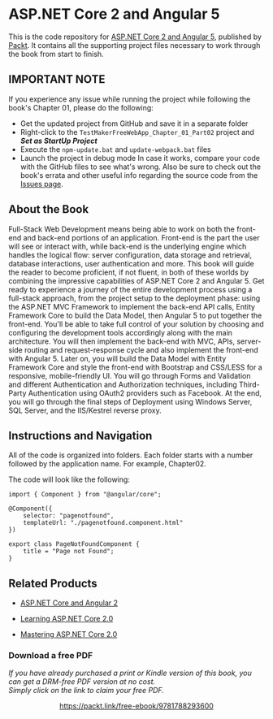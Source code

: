 


# ASP.NET Core 2 and Angular 5
This is the code repository for [ASP.NET Core 2 and Angular 5](https://www.packtpub.com/application-development/aspnet-core-2-and-angular-5?utm_source=GitHub&utm_medium=repository&utm_campaign=9781788293600), published by [Packt](https://www.packtpub.com/?utm_source=github). It contains all the supporting project files necessary to work through the book from start to finish.

## IMPORTANT NOTE
If you experience any issue while running the project while following the book's Chapter 01, please do the following:
- Get the updated project from GitHub and save it in a separate folder
- Right-click to the `TestMakerFreeWebApp_Chapter_01_Part02` project and ***Set as StartUp Project***
- Execute the `npm-update.bat` and `update-webpack.bat` files
- Launch the project in debug mode
In case it works, compare your code with the GitHub files to see what's wrong. Also be sure to check out the book's errata and other useful info regarding the source code from the [Issues page](https://github.com/PacktPublishing/ASP.NET-Core-2-and-Angular-5/issues?utf8=✓&q=).

## About the Book
Full-Stack Web Development means being able to work on both the front-end and back-end portions of an application. Front-end is the part the user will see or interact with, while back-end is the underlying engine which handles the logical flow: server configuration, data storage and retrieval, database interactions, user authentication and more. This book will guide the reader to become proficient, if not fluent, in both of these worlds by combining the impressive capabilities of ASP.NET Core 2 and Angular 5.
Get ready to experience a journey of the entire development process using a full-stack approach, from the project setup to the deployment phase: using the ASP.NET MVC Framework to implement the back-end API calls, Entity Framework Core to build the Data Model, then Angular 5 to put together the front-end. You'll be able to take full control of your solution by choosing and configuring the development tools accordingly along with the main architecture. You will then implement the back-end with MVC, APIs, server-side routing and request-response cycle and also implement the front-end with Angular 5. Later on, you will build the Data Model with Entity Framework Core and style the front-end with Bootstrap and CSS/LESS for a responsive, mobile-friendly UI. You will go through Forms and Validation and different Authentication and Authorization techniques, including Third-Party Authentication using OAuth2 providers such as Facebook. At the end, you will go through the final steps of Deployment using Windows Server, SQL Server, and the IIS/Kestrel reverse proxy.

## Instructions and Navigation
All of the code is organized into folders. Each folder starts with a number followed by the application name. For example, Chapter02.



The code will look like the following:
```
import { Component } from "@angular/core";

@Component({
    selector: "pagenotfound",
    templateUrl: "./pagenotfound.component.html"
})

export class PageNotFoundComponent {
    title = "Page not Found";
}
```



## Related Products
* [ASP.NET Core and Angular 2](https://www.packtpub.com/application-development/aspnet-core-and-angular-2?utm_source=GitHub&utm_medium=repository&utm_campaign=9781786465689)

* [Learning ASP.NET Core 2.0](https://www.packtpub.com/application-development/learning-aspnet-core-20?utm_source=GitHub&utm_medium=repository&utm_campaign=9781788476638)

* [Mastering ASP.NET Core 2.0](https://www.packtpub.com/application-development/mastering-aspnet-core?utm_source=GitHub&utm_medium=repository&utm_campaign=9781787283688)

### Download a free PDF

 <i>If you have already purchased a print or Kindle version of this book, you can get a DRM-free PDF version at no cost.<br>Simply click on the link to claim your free PDF.</i>
<p align="center"> <a href="https://packt.link/free-ebook/9781788293600">https://packt.link/free-ebook/9781788293600 </a> </p>